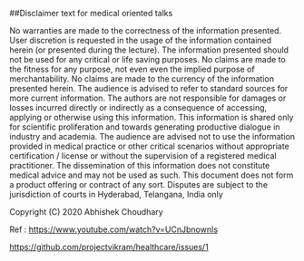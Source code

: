 ##Disclaimer text for medical oriented talks

No warranties are made to the correctness of the information presented. User discretion is requested in the usage of the information contained herein (or presented during the lecture). The information presented should not be used for any critical or life saving purposes. No claims are made to the fitness for any purpose, not even even the implied purpose of merchantability.
No claims are made to the currency of the information presented herein. The audience is advised to refer to standard sources for more current information.
The authors are not responsible for damages or losses incurred directly or indirectly as a consequence of accessing, applying or otherwise using this information. This information is shared only for scientific proliferation and towards generating productive dialogue in industry and academia.
The audience are advised not to use the information provided in medical practice or other critical scenarios without appropriate certification / license or without the supervision of a registered medical practitioner.
The dissemination of this information does not constitute medical advice and may not be used as such.
This document does not form a product offering or contract of any sort.
Disputes are subject to the jurisdiction of courts in Hyderabad, Telangana, India only

Copyright (C) 2020 Abhishek Choudhary


Ref :
https://www.youtube.com/watch?v=UCnJbnownIs

https://github.com/projectvikram/healthcare/issues/1
